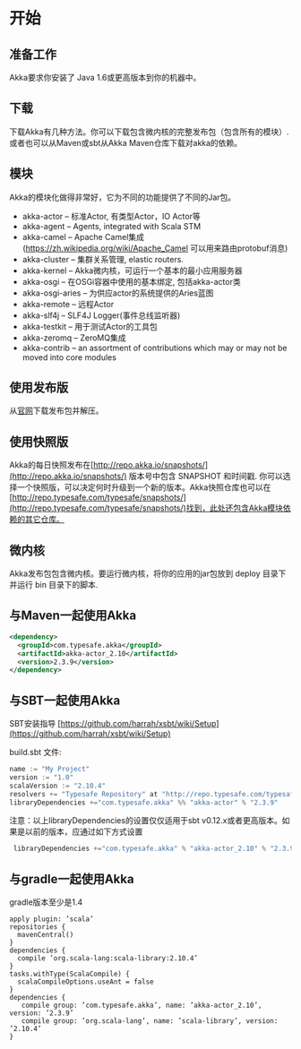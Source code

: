 # 开始

## 准备工作

Akka要求你安装了 Java 1.6或更高版本到你的机器中。

## 下载

下载Akka有几种方法。你可以下载包含微内核的完整发布包（包含所有的模块）. 或者也可以从Maven或sbt从Akka Maven仓库下载对akka的依赖。

## 模块

Akka的模块化做得非常好，它为不同的功能提供了不同的Jar包。

- akka-actor – 标准Actor, 有类型Actor，IO Actor等
- akka-agent – Agents, integrated with Scala STM
- akka-camel – Apache Camel集成(https://zh.wikipedia.org/wiki/Apache_Camel  可以用来路由protobuf消息)
- akka-cluster – 集群关系管理, elastic routers.
- akka-kernel – Akka微内核，可运行一个基本的最小应用服务器
- akka-osgi – 在OSGi容器中使用的基本绑定, 包括akka-actor类
- akka-osgi-aries – 为供应actor的系统提供的Aries蓝图
- akka-remote – 远程Actor
- akka-slf4j – SLF4J Logger(事件总线监听器)
- akka-testkit – 用于测试Actor的工具包
- akka-zeromq – ZeroMQ集成
- akka-contrib – an assortment of contributions which may or may not be moved into core modules

## 使用发布版

从[官网](http://akka.io/downloads)下载发布包并解压。

## 使用快照版

Akka的每日快照发布在[http://repo.akka.io/snapshots/](http://repo.akka.io/snapshots/) 版本号中包含 SNAPSHOT 和时间戳. 你可以选择一个快照版，可以决定何时升级到一个新的版本。Akka快照仓库也可以在 [http://repo.typesafe.com/typesafe/snapshots/](http://repo.typesafe.com/typesafe/snapshots/)找到，此处还包含Akka模块依赖的其它仓库。

## 微内核

Akka发布包包含微内核。要运行微内核，将你的应用的jar包放到 deploy 目录下并运行 bin 目录下的脚本.

## 与Maven一起使用Akka

```xml
<dependency>
  <groupId>com.typesafe.akka</groupId>
  <artifactId>akka-actor_2.10</artifactId>
  <version>2.3.9</version>
</dependency>
```

## 与SBT一起使用Akka

SBT安装指导 [https://github.com/harrah/xsbt/wiki/Setup](https://github.com/harrah/xsbt/wiki/Setup)

build.sbt 文件:

```scala
name := "My Project"
version := "1.0"
scalaVersion := "2.10.4"
resolvers += "Typesafe Repository" at "http://repo.typesafe.com/typesafe/releases/"
libraryDependencies +="com.typesafe.akka" %% "akka-actor" % "2.3.9"
```

注意：以上libraryDependencies的设置仅仅适用于sbt v0.12.x或者更高版本。如果是以前的版本，应通过如下方式设置

```scala
￼libraryDependencies +="com.typesafe.akka" % "akka-actor_2.10" % "2.3.9"
```
## 与gradle一起使用Akka

gradle版本至少是1.4 

```
apply plugin: ’scala’
repositories {
  mavenCentral()
}
dependencies {
  compile ’org.scala-lang:scala-library:2.10.4’
}
tasks.withType(ScalaCompile) {
  scalaCompileOptions.useAnt = false
}
dependencies {
￼  compile group: ’com.typesafe.akka’, name: ’akka-actor_2.10’, version: ’2.3.9’
   compile group: ’org.scala-lang’, name: ’scala-library’, version: ’2.10.4’
}
```
